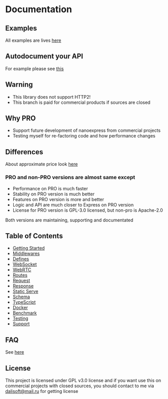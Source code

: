 # Documentation

## Examples

All examples are lives [here](https://github.com/nanoexpress/pro/tree/master/examples)

## Autodocument your API

For example please see [this](https://github.com/nanoexpress/pro/tree/master/examples/swagger.js)

## Warning

- This library does not support HTTP2!
- This branch is paid for commercial products if sources are closed

## Why PRO

- Support future development of nanoexpress from commercial projects
- Testing myself for re-factoring code and how performance changes

## Differences

About approximate price look [here](https://github.com/nanoexpress/pro/issues/29)

### PRO and non-PRO versions are almost same except

- Performance on PRO is much faster
- Stability on PRO version is much better
- Features on PRO version is more and better
- Logic and API are much closer to Express on PRO version
- License for PRO version is GPL-3.0 licensed, but non-pro is Apache-2.0

Both versions are maintaining, supporting and documentated

## Table of Contents

- [Getting Started](./get-started.md)
- [Middlewares](./middlewares.md)
- [Defines](./defines.md)
- [WebSocket](./websocket.md)
- [WebRTC](./webrtc.md)
- [Routes](./routes.md)
- [Request](./request.md)
- [Response](./response.md)
- [Static Serve](./static-serve.md)
- [Schema](./schema.md)
- [TypeScript](./typescript.md)
- [Docker](./docker.md)
- [Benchmark](./benchmark.md)
- [Testing](./testing.md)
- [Support](./support.md)

## FAQ

See [here](https://github.com/nanoexpress/pro-slim/blob/master/docs/faq.md)

## License

This project is licensed under GPL v3.0 license and if you want use this on commercial projects with closed sources, you should contact to me via dalisoft@mail.ru for getting license
